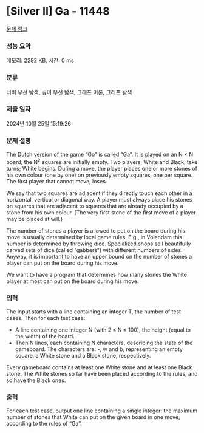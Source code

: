 # [Silver II] Ga - 11448 

[문제 링크](https://www.acmicpc.net/problem/11448) 

### 성능 요약

메모리: 2292 KB, 시간: 0 ms

### 분류

너비 우선 탐색, 깊이 우선 탐색, 그래프 이론, 그래프 탐색

### 제출 일자

2024년 10월 25일 15:19:26

### 문제 설명

<p>The Dutch version of the game “Go” is called “Ga”. It is played on an N × N board; the N<sup>2</sup> squares are initially empty. Two players, White and Black, take turns; White begins. During a move, the player places one or more stones of his own colour (one by one) on previously empty squares, one per square. The first player that cannot move, loses.</p>

<p>We say that two squares are adjacent if they directly touch each other in a horizontal, vertical or diagonal way. A player must always place his stones on squares that are adjacent to squares that are already occupied by a stone from his own colour. (The very first stone of the first move of a player may be placed at will.)</p>

<p>The number of stones a player is allowed to put on the board during his move is usually determined by local game rules. E.g., in Volendam this number is determined by throwing dice. Specialized shops sell beautifully carved sets of dice (called “gabbers”) with different numbers of sides. Anyway, it is important to have an upper bound on the number of stones a player can put on the board during his move.</p>

<p>We want to have a program that determines how many stones the White player at most can put on the board during his move.</p>

### 입력 

 <p>The input starts with a line containing an integer T, the number of test cases. Then for each test case:</p>

<ul>
	<li>A line containing one integer N (with 2 ≤ N ≤ 100), the height (equal to the width) of the board.</li>
	<li>Then N lines, each containing N characters, describing the state of the gameboard. The characters are: -, w and b, representing an empty square, a White stone and a Black stone, respectively.</li>
</ul>

<p>Every gameboard contains at least one White stone and at least one Black stone. The White stones so far have been placed according to the rules, and so have the Black ones.</p>

### 출력 

 <p>For each test case, output one line containing a single integer: the maximum number of stones that White can put on the given board in one move, according to the rules of “Ga”.</p>

